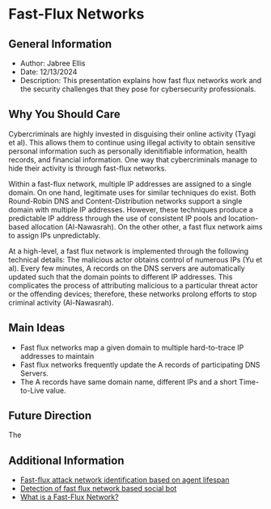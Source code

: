 <h1>Fast-Flux Networks</h1>

<h2>General Information</h2>
<ul>
  <li>Author: Jabree Ellis</li>
  <li>Date: 12/13/2024</li>
  <li>Description: This presentation explains how fast flux networks work and the security challenges that they pose for cybersecurity professionals.</li>
</ul>

<h2>Why You Should Care</h2>
<p>Cybercriminals are highly invested in disguising their online activity (Tyagi et al). This allows them to continue using illegal activity to obtain sensitive personal information such as personally idenitifiable information, health records, and financial information. One way that cybercriminals manage to hide their activity is through fast-flux networks. 

Within a fast-flux network, multiple IP addresses are assigned to a single domain. On one hand, legitimate uses for similar techniques do exist. Both Round-Robin DNS and Content-Distribution networks support a single domain with multiple IP addresses. However, these techniques produce a predictable IP address through the use of consistent IP pools and location-based allocation (Al-Nawasrah). On the other other, a fast flux network aims to assign IPs unpredictably. 

At a high-level, a fast flux network is implemented through the following technical details: The malicious actor obtains control of numerous IPs (Yu et al). Every few minutes, A records on the DNS servers are automatically updated such that the domain points to different IP addresses. This complicates the process of attributing malicious to a particular threat actor or the offending devices; therefore, these networks prolong efforts to stop criminal activity (Al-Nawasrah).
</p>

<h2>Main Ideas</h2>
<ul>
  <li>Fast flux networks map a given domain to multiple hard-to-trace IP addresses to maintain </li>
  <li>Fast flux networks frequently update the A records of participating DNS Servers.</li>
  <li>The A records have same domain name, different IPs and a short Time-to-Live value.</li>
</ul>

<h2>Future Direction</h2>
<p>The </p>

<h2>Additional Information</h2>
<ul>
  <li><a href="https://ieeexplore-ieee-org.ezproxy.dsu.edu/document/5541861">Fast-flux attack network identification based on agent lifespan</a></li>
  <li><a href="https://ieeexplore-ieee-org.ezproxy.dsu.edu/document/6281898">Detection of fast flux network based social bot</a></li>
  <li><a href="https://www.paloaltonetworks.com/cyberpedia/what-is-a-fast-flux-network">What is a Fast-Flux Network?</a></li>
</ul>

